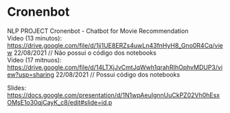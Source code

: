 # Cronenbot
NLP PROJECT
Cronenbot - Chatbot for Movie Recommendation  
Video (13 minutos): https://drive.google.com/file/d/1ji1UE8ERZs4uwLn43fnHyH8_Gno0R4Cq/view                              22/08/2021 // Não possui o código dos notebooks  
Video (17 mitnuos): https://drive.google.com/file/d/14LTXjJvCmtJqWwh1qrahRIhOphvMDUP3/view?usp=sharing                  22/08/2021 // Possui código dos notebooks  

Slides: https://docs.google.com/presentation/d/1N1wpAeuIgnnUuCkPZ02Vh0hEsxOMsE1o30qjCayK_c8/edit#slide=id.p
